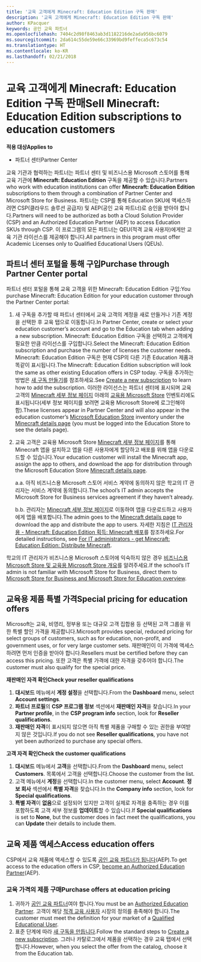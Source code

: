```yaml
---
title: '교육 고객에게 Minecraft: Education Edition 구독 판매'
description: '교육 고객에게 Minecraft: Education Edition 구독 판매'
author: KPacquer
keywords: 공인 교육 파트너
ms.openlocfilehash: 7404c2d98f8463ab3d1182216de2ada956bc6079
ms.sourcegitcommit: 2da614c55de59e66c33969bd9feffeca5c673c54
ms.translationtype: HT
ms.contentlocale: ko-KR
ms.lasthandoff: 02/21/2018
---
```

# <a name="sell-minecraft-education-edition-subscriptions-to-education-customers"></a><span data-ttu-id="4c4e6-104">교육 고객에게 Minecraft: Education Edition 구독 판매</span><span class="sxs-lookup"><span data-stu-id="4c4e6-104">Sell Minecraft: Education Edition subscriptions to education customers</span></span>

**<span data-ttu-id="4c4e6-105">적용 대상</span><span class="sxs-lookup"><span data-stu-id="4c4e6-105">Applies to</span></span>**

-  <span data-ttu-id="4c4e6-106">파트너 센터</span><span class="sxs-lookup"><span data-stu-id="4c4e6-106">Partner Center</span></span>

<span data-ttu-id="4c4e6-107">교육 기관과 협력하는 파트너는 파트너 센터 및 비즈니스용 Microsoft 스토어를 통해 교육 기관에 **Minecraft: Education Edition** 구독을 제공할 수 있습니다.</span><span class="sxs-lookup"><span data-stu-id="4c4e6-107">Partners who work with education institutions can offer **Minecraft: Education Edition** subscriptions to them through a combination of Partner Center and Microsoft Store for Business.</span></span>  <span data-ttu-id="4c4e6-108">파트너는 CSP를 통해 Education SKU에 액세스하려면 CSP(클라우드 솔루션 공급자) 및 AEP(공인 교육 파트너)로 승인을 받아야 합니다.</span><span class="sxs-lookup"><span data-stu-id="4c4e6-108">Partners will need to be authorized as both a Cloud Solution Provider (CSP) and an Authorized Education Partner (AEP) to access Education SKUs through CSP.</span></span>  <span data-ttu-id="4c4e6-109">이 프로그램의 모든 파트너는 QEU(적격 교육 사용자)에게만 교육 기관 라이선스를 제공해야 합니다.</span><span class="sxs-lookup"><span data-stu-id="4c4e6-109">All partners in this program must offer Academic Licenses only to Qualified Educational Users (QEUs).</span></span> 

## <a name="purchase-through-partner-center-portal"></a><span data-ttu-id="4c4e6-110">파트너 센터 포털을 통해 구입</span><span class="sxs-lookup"><span data-stu-id="4c4e6-110">Purchase through Partner Center portal</span></span> 
<span data-ttu-id="4c4e6-111">파트너 센터 포털을 통해 교육 고객을 위한 Minecraft: Education Edition 구입:</span><span class="sxs-lookup"><span data-stu-id="4c4e6-111">You purchase Minecraft: Education Edition for your education customer through the Partner Center portal:</span></span> 

  1.  <span data-ttu-id="4c4e6-112">새 구독을 추가할 때 파트너 센터에서 교육 고객의 계정을 새로 만들거나 기존 계정을 선택한 후 교육 탭으로 이동합니다.</span><span class="sxs-lookup"><span data-stu-id="4c4e6-112">In Partner Center, create or select your education customer’s account and go to the Education tab when adding a new subscription.</span></span>  <span data-ttu-id="4c4e6-113">Minecraft: Education Edition 구독을 선택하고 고객에게 필요한 만큼 라이선스를 구입합니다.</span><span class="sxs-lookup"><span data-stu-id="4c4e6-113">Select the Minecraft: Education Edition subscription and purchase the number of licenses the customer needs.</span></span> <span data-ttu-id="4c4e6-114">Minecraft: Education Edition 구독은 현재 CSP의 다른 기존 Education 제품과 똑같이 표시됩니다.</span><span class="sxs-lookup"><span data-stu-id="4c4e6-114">The Minecraft: Education Edition subscription will look the same as other existing Education offers in CSP today.</span></span> <span data-ttu-id="4c4e6-115">구독을 추가하는 방법은 [새 구독 만들기](create-a-new-subscription.md)를 참조하세요.</span><span class="sxs-lookup"><span data-stu-id="4c4e6-115">See [Create a new subscription](create-a-new-subscription.md) to learn how to add the subscription.</span></span> <span data-ttu-id="4c4e6-116">이러한 라이선스는 파트너 센터에 표시되며 교육 고객의 [Minecraft 세부 정보 페이지](https://educationstore.microsoft.com/en-us/store/details/minecraft-education-edition/9nblggh4r2r6) 아래의 [교육용 Microsoft Store](https://educationstore.microsoft.com/en-us/store) 인벤토리에도 표시됩니다(세부 정보 페이지를 보려면 교육용 Microsoft Store에 로그인해야 함).</span><span class="sxs-lookup"><span data-stu-id="4c4e6-116">These licenses appear in Partner Center and will also appear in the education customer’s [Microsoft Education Store](https://educationstore.microsoft.com/en-us/store) inventory under the [Minecraft details page](https://educationstore.microsoft.com/en-us/store/details/minecraft-education-edition/9nblggh4r2r6) (you must be logged into the Education Store to see the details page).</span></span> 

  2.  <span data-ttu-id="4c4e6-117">교육 고객은 교육용 Microsoft Store [Minecraft 세부 정보 페이지](https://educationstore.microsoft.com/en-us/store/details/minecraft-education-edition/9nblggh4r2r6)를 통해 Minecraft 앱을 설치하고 앱을 다른 사용자에게 할당하고 배포를 위해 앱을 다운로드할 수 있습니다.</span><span class="sxs-lookup"><span data-stu-id="4c4e6-117">Your education customer will install the Minecraft app, assign the app to others, and download the app for distribution through the Microsoft Education Store [Minecraft details page](https://educationstore.microsoft.com/en-us/store/details/minecraft-education-edition/9nblggh4r2r6).</span></span> 

      <span data-ttu-id="4c4e6-118">a.</span><span class="sxs-lookup"><span data-stu-id="4c4e6-118">a.</span></span> <span data-ttu-id="4c4e6-119">아직 비즈니스용 Microsoft 스토어 서비스 계약에 동의하지 않은 학교의 IT 관리자는 서비스 계약에 동의합니다.</span><span class="sxs-lookup"><span data-stu-id="4c4e6-119">The school’s IT admin accepts the Microsoft Store for Business services agreement if they haven’t already.</span></span> 

      <span data-ttu-id="4c4e6-120">b.</span><span class="sxs-lookup"><span data-stu-id="4c4e6-120">b.</span></span> <span data-ttu-id="4c4e6-121">관리자는 [Minecraft 세부 정보 페이지](https://educationstore.microsoft.com/en-us/store/details/minecraft-education-edition/9nblggh4r2r6)로 이동하여 앱을 다운로드하고 사용자에게 앱을 배포합니다.</span><span class="sxs-lookup"><span data-stu-id="4c4e6-121">The admin goes to the [Minecraft details page](https://educationstore.microsoft.com/en-us/store/details/minecraft-education-edition/9nblggh4r2r6) to download the app and distribute the app to users.</span></span> <span data-ttu-id="4c4e6-122">자세한 지침은 [IT 관리자용 - Minecraft: Education Edition 획득: Minecraft 배포](https://docs.microsoft.com/education/windows/school-get-minecraft#distribute-minecraft)를 참조하세요.</span><span class="sxs-lookup"><span data-stu-id="4c4e6-122">For detailed instructions, see [For IT administrators - get Minecraft: Education Edition: Distribute Minecraft](https://docs.microsoft.com/education/windows/school-get-minecraft#distribute-minecraft).</span></span>
    
  <span data-ttu-id="4c4e6-123">학교의 IT 관리자가 비즈니스용 Microsoft 스토어에 익숙하지 않은 경우 [비즈니스용 Microsoft Store 및 교육용 Microsoft Store 개요](https://docs.microsoft.com/microsoft-store/windows-store-for-business-overview)를 알려주세요.</span><span class="sxs-lookup"><span data-stu-id="4c4e6-123">If the school’s IT admin is not familiar with Microsoft Store for Business, direct them to [Microsoft Store for Business and Microsoft Store for Education overview](https://docs.microsoft.com/microsoft-store/windows-store-for-business-overview).</span></span> 

## <a name="special-pricing-for-education-offers"></a><span data-ttu-id="4c4e6-124">교육용 제품 특별 가격</span><span class="sxs-lookup"><span data-stu-id="4c4e6-124">Special pricing for education offers</span></span>

<span data-ttu-id="4c4e6-125">Microsoft는 교육, 비영리, 정부용 또는 대규모 고객 집합용 등 선택된 고객 그룹을 위한 특별 할인 가격을 제공합니다.</span><span class="sxs-lookup"><span data-stu-id="4c4e6-125">Microsoft provides special, reduced pricing for select groups of customers, such as for education, non-profit, and government uses, or for very large customer sets.</span></span> <span data-ttu-id="4c4e6-126">재판매인이 이 가격에 액세스하려면 먼저 인증을 받아야 합니다.</span><span class="sxs-lookup"><span data-stu-id="4c4e6-126">Resellers must be certified before they can access this pricing.</span></span> <span data-ttu-id="4c4e6-127">또한 고객은 특별 가격에 대한 자격을 갖추어야 합니다.</span><span class="sxs-lookup"><span data-stu-id="4c4e6-127">The customer must also qualify for the special price.</span></span>

**<span data-ttu-id="4c4e6-128">재판매인 자격 확인</span><span class="sxs-lookup"><span data-stu-id="4c4e6-128">Check your reseller qualifications</span></span>**

1.  <span data-ttu-id="4c4e6-129">**대시보드** 메뉴에서 **계정 설정**을 선택합니다.</span><span class="sxs-lookup"><span data-stu-id="4c4e6-129">From the **Dashboard** menu, select **Account settings**.</span></span>
2.  <span data-ttu-id="4c4e6-130">**파트너 프로필**의 **CSP 프로그램 정보** 섹션에서 **재판매인 자격**을 찾습니다.</span><span class="sxs-lookup"><span data-stu-id="4c4e6-130">In your **Partner profile**, in the **CSP program info** section, look for **Reseller qualifications**.</span></span>
3.  <span data-ttu-id="4c4e6-131">**재판매인 자격**이 표시되지 않으면 아직 특별 제품을 구매할 수 있는 권한을 부여받지 않은 것입니다.</span><span class="sxs-lookup"><span data-stu-id="4c4e6-131">If you do not see **Reseller qualifications**, you have not yet been authorized to purchase any special offers.</span></span>

**<span data-ttu-id="4c4e6-132">고객 자격 확인</span><span class="sxs-lookup"><span data-stu-id="4c4e6-132">Check the customer qualifications</span></span>**

1.  <span data-ttu-id="4c4e6-133">**대시보드** 메뉴에서 **고객**을 선택합니다.</span><span class="sxs-lookup"><span data-stu-id="4c4e6-133">From the **Dashboard** menu, select **Customers**.</span></span> <span data-ttu-id="4c4e6-134">목록에서 고객을 선택합니다.</span><span class="sxs-lookup"><span data-stu-id="4c4e6-134">Choose the customer from the list.</span></span>
2.  <span data-ttu-id="4c4e6-135">고객 메뉴에서 **계정**을 선택합니다.</span><span class="sxs-lookup"><span data-stu-id="4c4e6-135">In the customer menu, select **Account**.</span></span> <span data-ttu-id="4c4e6-136">**정보 회사** 섹션에서 **특별 자격**을 찾습니다.</span><span class="sxs-lookup"><span data-stu-id="4c4e6-136">In the **Company info** section, look for **Special qualifications**.</span></span>
3.  <span data-ttu-id="4c4e6-137">**특별 자격**이 **없음**으로 설정되어 있지만 고객이 실제로 자격을 충족하는 경우 이를 포함하도록 고객 세부 정보를 **업데이트**할 수 있습니다.</span><span class="sxs-lookup"><span data-stu-id="4c4e6-137">If **Special qualifications** is set to **None**, but the customer does in fact meet the qualifications, you can **Update** their details to include them.</span></span>

## <a name="access-education-offers"></a><span data-ttu-id="4c4e6-138">교육 제품 액세스</span><span class="sxs-lookup"><span data-stu-id="4c4e6-138">Access education offers</span></span> 

<span data-ttu-id="4c4e6-139">CSP에서 교육 제품에 액세스할 수 있도록 [공인 교육 파트너가 됩니다](http://go.microsoft.com/fwlink/p/?LinkId=808781)(AEP).</span><span class="sxs-lookup"><span data-stu-id="4c4e6-139">To get access to the education offers in CSP, [become an Authorized Education Partner](http://go.microsoft.com/fwlink/p/?LinkId=808781)(AEP).</span></span>

### <a name="purchase-offers-at-education-pricing"></a><span data-ttu-id="4c4e6-140">교육 가격의 제품 구매</span><span class="sxs-lookup"><span data-stu-id="4c4e6-140">Purchase offers at education pricing</span></span>

1. <span data-ttu-id="4c4e6-141">귀하가 [공인 교육 파트너](http://go.microsoft.com/fwlink/p/?LinkId=808781)여야 합니다.</span><span class="sxs-lookup"><span data-stu-id="4c4e6-141">You must be an [Authorized Education Partner](http://go.microsoft.com/fwlink/p/?LinkId=808781).</span></span>
<span data-ttu-id="4c4e6-142">고객이 해당 [적격 교육 사용자](http://go.microsoft.com/fwlink/p/?LinkId=808795) 시장의 정의를 충족해야 합니다.</span><span class="sxs-lookup"><span data-stu-id="4c4e6-142">The customer must meet the definition for your market of a [Qualified Educational User](http://go.microsoft.com/fwlink/p/?LinkId=808795).</span></span>
2. <span data-ttu-id="4c4e6-143">표준 단계에 따라 [새 구독을 만듭니다](create-a-new-subscription.md).</span><span class="sxs-lookup"><span data-stu-id="4c4e6-143">Follow the standard steps to [Create a new subscription](create-a-new-subscription.md).</span></span> <span data-ttu-id="4c4e6-144">그러나 카탈로그에서 제품을 선택하는 경우 교육 탭에서 선택합니다.</span><span class="sxs-lookup"><span data-stu-id="4c4e6-144">However, when you select the offer from the catalog, choose it from the Education tab.</span></span>






<!-- ## Purchase through Partner Center API 

To help your education customers buy and deploy Minecraft: Education Edition through the Partner Center API:
  
  1.  See [Create an order](https://msdn.microsoft.com/library/partnercenter/mt634667.aspx(d=robot)) to learn how to use the Partner Center API to buy the desired number of licenses of Minecraft: Education Edition subscription.  Be sure to use the following Offer ID:  
     
      "OfferId": "EE10CBD2-7A12-45DE-BE11-0C2C7C6EEEB1"
     
      See [Get a list of subscriptions by ID](https://msdn.microsoft.com/library/partnercenter/mt683489.aspx) to learn how to see these licenses.  Note that these will also appear in the education customer’s [Microsoft Store for Business](https://www.microsoft.com/business-store) inventory under the [Minecraft details page](https://businessstore.microsoft.com/en-us/app-detail/9NBLGGH4R2R6/0016/00000000000000000000000000000000/online) (you must be logged into Store for Business to see this page).    

  2. Direct your education customer to distribute Minecraft through the Microsoft Store for Business [Minecraft details page](https://businessstore.microsoft.com/en-us/app-detail/9NBLGGH4R2R6/0016/00000000000000000000000000000000/online). Through Microsoft Store for Business, they can install the app, assign the app to others, and download the app to distribute. (Currently, Partner Center doesn't support these tasks.) 

     a. The school’s IT admin accepts the Microsoft Store for Business services agreement if they haven’t already.
    
     b. The admin goes to the Minecraft details page to download the app and distribute the app to users. For detailed instructions, see [For IT administrators - get Minecraft: Education Edition: Distribute Minecraft](https://docs.microsoft.com/education/windows/school-get-minecraft#distribute-minecraft). 

  If the school’s IT admin is not familiar with Microsoft Store for Business, direct them to [Microsoft Store for Business overview](https://docs.microsoft.com/microsoft-store/windows-store-for-business-overview). 

-->